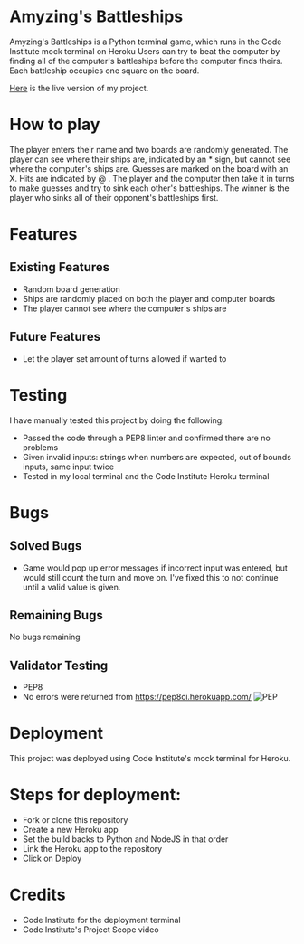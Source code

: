 # Amyzing's Battleships
Amyzing's Battleships is a Python terminal game, which runs in the Code Institute mock terminal on Heroku
Users can try to beat the computer by finding all of the computer's battleships before the computer finds theirs. Each battleship occupies one square on the board.  

[Here](https://project3-battleships-36d94044604b.herokuapp.com/) is the live version of my project.

# How to play  
The player enters their name and two boards are randomly generated.
The player can see where their ships are, indicated by an * sign, but cannot see where the computer's ships are. Guesses are marked on the board with an X. Hits are indicated by @ .
The player and the computer then take it in turns to make guesses and try to sink each other's battleships.
The winner is the player who sinks all of their opponent's battleships first.
# Features
## Existing Features
- Random board generation  
- Ships are randomly placed on both the player and computer boards  
- The player cannot see where the computer's ships are   
## Future Features
- Let the player set amount of turns allowed if wanted to
# Testing  
I have manually tested this project by doing the following:  
- Passed the code through a PEP8 linter and confirmed there are no problems  
- Given invalid inputs: strings when numbers are expected, out of bounds inputs, same input twice  
- Tested in my local terminal and the Code Institute Heroku terminal  
# Bugs
## Solved Bugs  
- Game would pop up error messages if incorrect input was entered, but would still count the turn and move on. I've fixed this to not continue until a valid value is given.
## Remaining Bugs  
No bugs remaining  
## Validator Testing  
- PEP8  
- No errors were returned from https://pep8ci.herokuapp.com/
![PEP](https://github.com/Amyz1ng/Project3-battleships/assets/124196828/8b1c8881-3dc6-47dc-84a9-207990dce92f)

# Deployment  
This project was deployed using Code Institute's mock terminal for Heroku.  
# Steps for deployment:  
- Fork or clone this repository  
- Create a new Heroku app  
- Set the build backs to Python and NodeJS in that order  
- Link the Heroku app to the repository  
- Click on Deploy  
# Credits  
- Code Institute for the deployment terminal  
- Code Institute's Project Scope video
